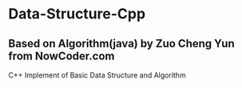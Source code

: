 # Data-Structure-Cpp
## Based on Algorithm(java) by Zuo Cheng Yun from NowCoder.com
C++ Implement of Basic Data Structure and Algorithm
